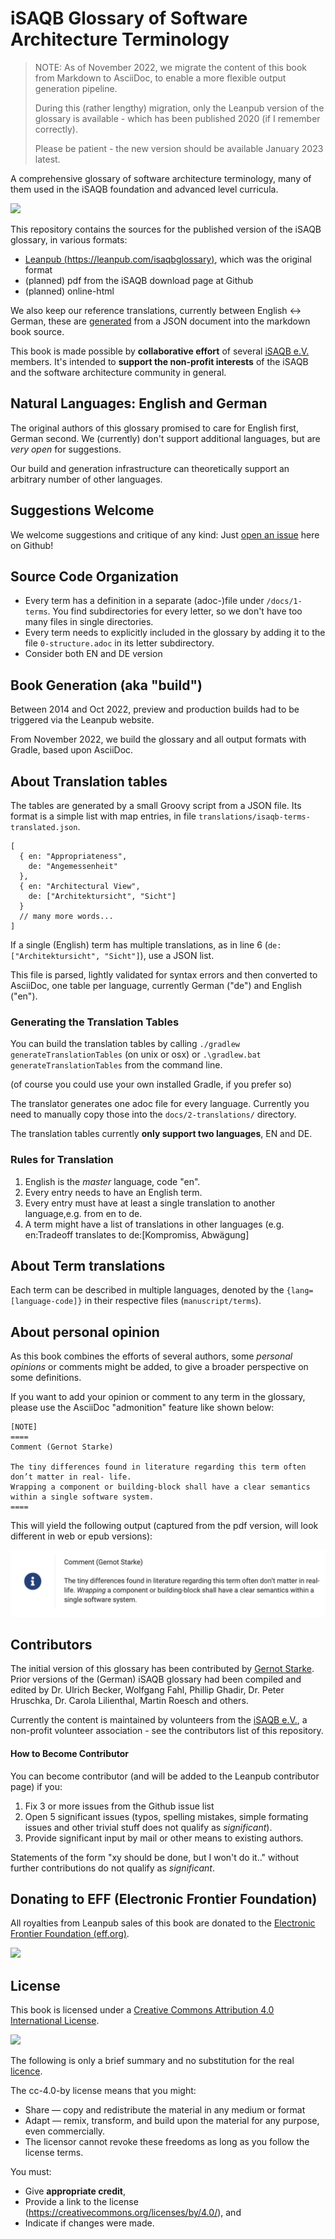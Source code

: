 
# iSAQB Glossary of Software Architecture Terminology

>NOTE: As of November 2022, we migrate the content of this book from Markdown to AsciiDoc, to enable a more flexible output generation pipeline.
> 
>During this (rather lengthy) migration, only the Leanpub version of the glossary is available - which has been published 2020 (if I remember correctly).
>
>Please be patient - the new version should be available January 2023 latest.

A comprehensive glossary of software architecture terminology, many of them used in the iSAQB foundation and advanced level curricula.

![](./images/glossary-cover-small.jpg)

This repository contains the sources for the published version of the iSAQB glossary, in various formats:

* [Leanpub (https://leanpub.com/isaqbglossary)](https://leanpub.com/isaqbglossary), which was the original format
* (planned) pdf from the iSAQB download page at Github
* (planned) online-html

We also keep our reference translations, currently between English <-> German, these are [generated](#generating-the-translation-tables) from a JSON document into the markdown book source. 

This book is made possible by **collaborative effort** of several [iSAQB e.V.](http://isaqb.org) members.
It's intended to **support the non-profit interests** of the iSAQB and the software architecture community in general.

## Natural Languages: English and German

The original authors of this glossary promised to care for English first, German second.
We (currently) don't support additional languages, but are *very open* for suggestions.

Our build and generation infrastructure can theoretically support an arbitrary number of other languages.


## Suggestions Welcome

We welcome suggestions and critique of any kind: Just [open an issue](https://github.com/isaqb-org/glossary/issues) here on Github!

## Source Code Organization

* Every term has a definition in a separate (adoc-)file under `/docs/1-terms`. You find subdirectories for every letter, so we don't have too many files in single directories.
* Every term needs to explicitly included in the glossary by adding it to the file `0-structure.adoc` in its letter subdirectory.
* Consider both EN and DE version
## Book Generation (aka "build")

Between 2014 and Oct 2022, preview and production builds had to be triggered via the Leanpub website.

From November 2022, we build the glossary and all output formats with Gradle, based upon AsciiDoc.

## About Translation tables

The tables are generated by a small Groovy script from a JSON file. 
Its format is a simple list  with map entries, in file `translations/isaqb-terms-translated.json`.
 

```
[
  { en: "Appropriateness",
    de: "Angemessenheit"
  },
  { en: "Architectural View",
    de: ["Architektursicht", "Sicht"]
  }
  // many more words...
]  
```

If a single (English) term has multiple translations, as in line 6 (`de: ["Architektursicht", "Sicht"]`), use a JSON list.

This file is parsed, lightly validated for syntax errors and then converted  to AsciiDoc, one table per language, currently German ("de") and English ("en").

### Generating the Translation Tables
You can build the translation tables by calling `./gradlew generateTranslationTables` (on unix or osx) or `.\gradlew.bat generateTranslationTables` from the command line.

(of course you could use your own installed Gradle, if you prefer so)

The translator generates one adoc file for every language. 
Currently  you need to manually copy those into the `docs/2-translations/` directory.

The translation tables currently **only support two languages**, EN and DE.

### Rules for Translation

1. English is the _master_ language, code "en".
2. Every entry needs to have an English term.
3. Every entry must have at least a single translation to another language,e.g. from en to de.
4. A term might have a list of translations in other languages (e.g. en:Tradeoff translates  to de:[Kompromiss, Abwägung]


## About Term translations

Each term can be described in multiple languages, denoted by the `{lang=[language-code]}` in their respective files (`manuscript/terms`).


## About personal opinion

As this book combines the efforts of several authors, some _personal opinions_ or  comments might be added, to give a broader perspective on some definitions.

If you want to add your opinion or comment to any term in the glossary, please  use the AsciiDoc "admonition" feature like shown below:

```
[NOTE] 
====
Comment (Gernot Starke)

The tiny differences found in literature regarding this term often don’t matter in real- life. 
Wrapping a component or building-block shall have a clear semantics within a single software system.
====
```

This will yield the following output (captured from the pdf version, will look different in web or epub versions):

![](./images/admonition-sample.png)



## Contributors

The initial version of this glossary has been contributed by [Gernot Starke](http://gernotstarke.de).
Prior versions of the (German) iSAQB glossary had been compiled and  edited by Dr. Ulrich Becker, Wolfgang Fahl, Phillip Ghadir, Dr. Peter Hruschka, Dr. Carola Lilienthal, Martin Roesch and others.


Currently the content is maintained by volunteers from the [iSAQB e.V.](http://isaqb.org), a non-profit volunteer association - see the contributors list of this repository.

#### How to Become Contributor

You can become contributor (and will be added to the Leanpub contributor page) if you:

1. Fix 3 or more issues from the Github issue list
2. Open 5 significant issues (typos, spelling mistakes, simple formating issues and
  other trivial stuff does not qualify as _significant_).
3. Provide significant input by mail or other means to existing authors.

Statements of the form "xy should be done, but I won't do it.." without further contributions do not qualify as _significant_.  



## Donating to EFF (Electronic Frontier Foundation)

All royalties from Leanpub sales of this book are donated to the [Electronic Frontier Foundation (eff.org)](http://eff.org).

![](./images/eff-logo-name-72.jpg)



## License

This book is licensed under a [Creative Commons Attribution 4.0 International License](https://creativecommons.org/licenses/by/4.0/).


![](./images/cc-by.png)

The following is only a brief summary and no substitution for the real  [licence](https://creativecommons.org/licenses/by/4.0/).


The cc-4.0-by license means that you might:

* Share — copy and redistribute the material in any medium or format
* Adapt — remix, transform, and build upon the material for any purpose, even commercially.
* The licensor cannot revoke these freedoms as long as you follow the license terms.

You must:

* Give **appropriate credit**,
* Provide a link to the license (https://creativecommons.org/licenses/by/4.0/), and
* Indicate if changes were made.
